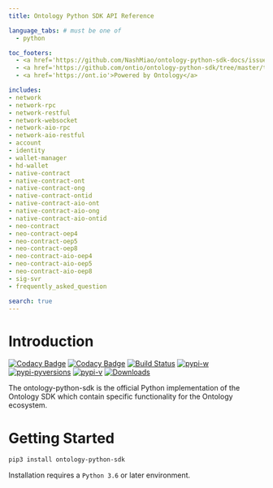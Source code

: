 ```yaml
---
title: Ontology Python SDK API Reference

language_tabs: # must be one of 
  - python

toc_footers:
  - <a href='https://github.com/NashMiao/ontology-python-sdk-docs/issues'>Report a Problem</a>
  - <a href='https://github.com/ontio/ontology-python-sdk/tree/master/tests'>Check for more Examples</a>
  - <a href='https://ont.io'>Powered by Ontology</a>

includes:
- network
- network-rpc
- network-restful
- network-websocket
- network-aio-rpc
- network-aio-restful
- account
- identity
- wallet-manager
- hd-wallet
- native-contract
- native-contract-ont
- native-contract-ong
- native-contract-ontid
- native-contract-aio-ont
- native-contract-aio-ong
- native-contract-aio-ontid
- neo-contract
- neo-contract-oep4
- neo-contract-oep5
- neo-contract-oep8
- neo-contract-aio-oep4
- neo-contract-aio-oep5
- neo-contract-aio-oep8
- sig-svr
- frequently_asked_question

search: true
---
```


# Introduction

[![Codacy Badge](https://api.codacy.com/project/badge/Grade/9078ef6584424280b8d6b75556976f94)](https://www.codacy.com/app/NashMiao/ontology-python-sdk?utm_source=github.com&amp;utm_medium=referral&amp;utm_content=ontio/ontology-python-sdk/&amp;utm_campaign=Badge_Grade)
[![Codacy Badge](https://api.codacy.com/project/badge/Coverage/9078ef6584424280b8d6b75556976f94)](https://www.codacy.com/app/NashMiao/ontology-python-sdk?utm_source=github.com&utm_medium=referral&utm_content=ontio/ontology-python-sdk/&utm_campaign=Badge_Coverage)
[![Build Status](https://travis-ci.com/ontio/ontology-python-sdk.svg?branch=master)](https://travis-ci.com/ontio/ontology-python-sdk)
[![pypi-w](https://img.shields.io/pypi/wheel/ontology-python-sdk.svg)](https://pypi.org/project/ontology-python-sdk/)
[![pypi-pyversions](https://img.shields.io/pypi/pyversions/ontology-python-sdk.svg)](https://pypi.org/project/ontology-python-sdk/)
[![pypi-v](https://img.shields.io/pypi/v/ontology-python-sdk.svg)](https://pypi.org/project/ontology-python-sdk/)
[![Downloads](https://pepy.tech/badge/ontology-python-sdk)](https://pepy.tech/project/ontology-python-sdk)

The ontology-python-sdk is the official Python implementation of the Ontology SDK which contain specific functionality for the Ontology ecosystem.

# Getting Started

```bash
pip3 install ontology-python-sdk
```

Installation requires a `Python 3.6` or later environment.
